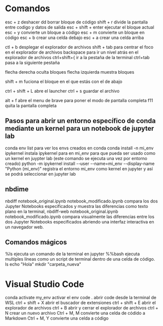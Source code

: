 # Comandos
esc + z                 deshacer
dd                      borrar bloque de código
shift + r               divide la pantalla entre codigo y datos de salida
esc + shift + enter     ejecutar el bloque actual 
esc + y                 convierte un bloque a código 
esc + m                 convierte un bloque en código
esc + b                 crear una celda debajo
esc + a                 crear una celda arriba

ctl + b                 desplegar el explorador de archivos
shift + tab             para centrar el foco en el explorador de archivos
backspace               para ir un nivel atrás en el explorador de archivos 
ctrl+shift+{            ir a la pestaña de la terminal
ctrl+tab                pasa a la siguiente pestaña

flecha derecha          oculta bloques
flecha izquierda        muestra bloques

shift + m               fuciona el bloque en el que estás con el de abajo 

ctrl + shift + L        abre el launcher
ctrl + s                guardar el archivo

alt + f                 abre el menu de brave para poner el modo de pantalla completa
f11                     quita la pantalla completa

## Pasos para abrir un entorno específico de conda mediante un kernel para un notebook de jupyter lab
conda env list          para ver los envs creados en conda
conda install -n mi_env ipykernel instala ipykernel para en mi_env para que pueda ser usado como un kernel en juypter lab (este comando se ejecuta una vez por entorno creado)
python -m ipykernel install --user --name=mi_env --display-name "Python (mi_env)" registra el entorno mi_env como kernel en jupyter y así se podrá seleccionar en jupyter lab

## nbdime
nbdiff notebook_original.ipynb notebook_modificado.ipynb        compara los dos Jupyter Notebooks especificados y muestra las diferencias como texto plano en la terminal,
nbdiff-web notebook_original.ipynb notebook_modificado.ipynb    compara visualmente las diferencias entre los dos Jupyter Notebooks especificados abriendo una interfaz interactiva en un navegador web.

## Comandos mágicos
%ls                     ejecuta un comando de la terminal en jupyter
%%bash                  ejecuta multiples líneas como un script de terminal dentro de una celda de código.
ls
echo "Hola"
mkdir "carpeta_nueva"

# Visual Studio Code
conda activate my_env   activar el env
code .                  abrir code desde la terminal de WSL
ctrl + shift + X        abrir el buscador de extensiones
ctrl + shift + E        abrir el explorador de archivos
ctrl + B                abrir y cerrar el explorador de archivos
ctrl + N                crear un nuevo archivo
Ctrl + M, M             convierte una celda de códido a Markdown
Ctrl + M, Y             convierte una celda a código
